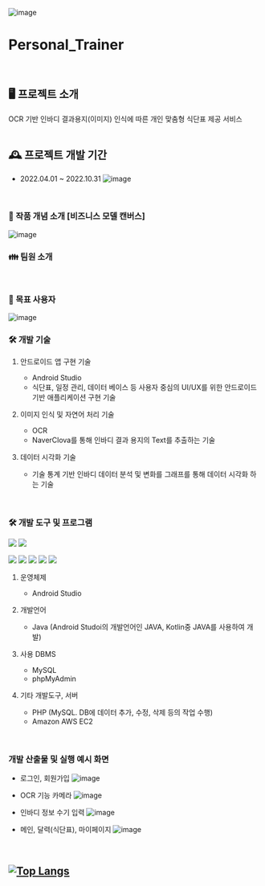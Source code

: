 ![image](https://user-images.githubusercontent.com/89902489/199333563-1c2b659e-ea87-4593-9ed4-5a973cc436e5.png)
# Personal_Trainer
<br>

## 🖥️ 프로젝트 소개 
OCR 기반 인바디 결과용지(이미지) 인식에 따른 개인 맞춤형 식단표 제공 서비스  
<br>

## 🕰️ 프로젝트 개발 기간
* 2022.04.01 ~ 2022.10.31
![image](https://user-images.githubusercontent.com/89902489/199335382-db12c2e4-9574-4911-9d25-3966071f1c84.png)
<br>

### 📌 작품 개념 소개 [비즈니스 모델 캔버스]
![image](https://user-images.githubusercontent.com/89902489/199335848-07c9114e-a181-497e-95ac-c3dfb3176604.png)
<br>

### 👪 팀원 소개 
<br>

### 📱 목표 사용자 
![image](https://user-images.githubusercontent.com/89902489/199339555-de108da1-0c73-46f8-8faf-12e851323b08.png)
<br>


### 🛠 개발 기술 
1. 안드로이드 앱 구현 기술
   - Android Studio 
   - 식단표, 일정 관리, 데이터 베이스 등 사용자 중심의 UI/UX를 위한 안드로이드 기반 애플리케이션 구현 기술

2. 이미지 인식 및 자연어 처리 기술
   - OCR
   - NaverClova를 통해 인바디 결과 용지의 Text를 추출하는 기술

3. 데이터 시각화 기술
   - 기술 통계 기반 인바디 데이터 분석 및 변화를 그래프를 통해 데이터 시각화 하는 기술      
<br>

### 🛠 개발 도구 및 프로그램
<img src="https://img.shields.io/badge/Android Studio-3DDC84?style=flat-square&logo=Android Studio&logoColor=white"/> <img src="https://img.shields.io/badge/JAVA-483D8B?style=flat-square&logo=JAVA&logoColor=white"/> 

<img src="https://img.shields.io/badge/MySQL-4479A1?style=flat-square&logo=MySQL&logoColor=white"/> <img src="https://img.shields.io/badge/phpMyAdmin-6C78AF?style=flat-square&logo=phpMyAdmin&logoColor=white"/>
<img src="https://img.shields.io/badge/PHP-777BB4?style=flat-square&logo=PHP&logoColor=white"/>   <img src="https://img.shields.io/badge/Amazon AWS-232F3E?style=flat-square&logo=Amazon AWS&logoColor=white"/> <img src="https://img.shields.io/badge/NGINX-009639?style=flat-square&logo=NGINX&logoColor=white"/>
1. 운영체제
   - Android Studio 

2. 개발언어 
   - Java (Android Studoi의 개발언어인 JAVA, Kotlin중 JAVA를 사용하여 개발)

3. 사용 DBMS
   - MySQL
   - phpMyAdmin

4. 기타 개발도구, 서버  
   - PHP (MySQL. DB에 데이터 추가, 수정, 삭제 등의 작업 수행)
   - Amazon AWS EC2
<br>


### 개발 산출물 및 실행 예시 화면 
  * 로그인, 회원가입
![image](https://user-images.githubusercontent.com/89902489/199336124-7634b02f-dec2-49e8-a069-8fab29b36adf.png)

  * OCR 기능 카메라 
![image](https://user-images.githubusercontent.com/89902489/199336210-cd5a8d22-7a83-4fff-bcb7-d50202f420e6.png)

  * 인바디 정보 수기 입력
![image](https://user-images.githubusercontent.com/89902489/199336292-6c970b33-40da-4052-a136-e90da5d74f72.png)

  * 메인, 달력(식단표), 마이페이지 
![image](https://user-images.githubusercontent.com/89902489/199336364-d35eb8ab-2295-4add-a838-e63cd3eeac89.png)
<br>



## [![Top Langs](https://github-readme-stats.vercel.app/api/top-langs/?username=jeonsumin1)](https://github.com/jeonsumin1/github-readme-stats)
